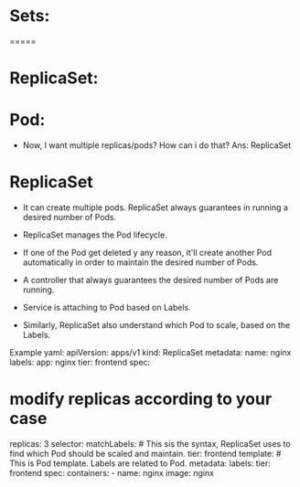 # Sets:
  =====

# ReplicaSet:

# Pod:
* Now, 
I want multiple replicas/pods? How can i do that?
Ans: ReplicaSet

# ReplicaSet
* It can create multiple pods. ReplicaSet always guarantees in running a desired number of Pods.    

* ReplicaSet manages the Pod lifecycle.

* If one of the Pod get deleted y any reason, it'll create another Pod automatically in order to maintain the desired number of Pods.

* A controller that always guarantees the desired number of Pods are running.




* Service is attaching to Pod based on Labels. 
* Similarly, ReplicaSet also understand which Pod to scale, based on the Labels.

Example yaml:
apiVersion: apps/v1
kind: ReplicaSet
metadata:
  name: nginx
  labels:
    app: nginx
    tier: frontend
spec:
  # modify replicas according to your case
  replicas: 3
  selector:
    matchLabels: # This sis the syntax, ReplicaSet uses to find which Pod should be scaled and maintain.
      tier: frontend
  template: # This is Pod template. Labels are related to Pod. 
    metadata:
      labels:
        tier: frontend
    spec:
      containers:
      - name: nginx
        image: nginx


